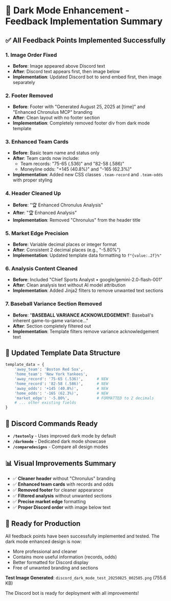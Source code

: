# 🎨 Dark Mode Enhancement - Feedback Implementation Summary

## ✅ **All Feedback Points Implemented Successfully**

### **1. Image Order Fixed** 
- **Before**: Image appeared above Discord text
- **After**: Discord text appears first, then image below
- **Implementation**: Updated Discord bot to send embed first, then image separately

### **2. Footer Removed**
- **Before**: Footer with "Generated August 25, 2025 at [time]" and "Enhanced Chronulus MCP" branding
- **After**: Clean layout with no footer section
- **Implementation**: Completely removed footer div from dark mode template

### **3. Enhanced Team Cards**
- **Before**: Basic team name and status only
- **After**: Team cards now include:
  - Team records: "75-65 (.536)" and "82-58 (.586)"
  - Moneyline odds: "+145 (40.8%)" and "-165 (62.3%)"
- **Implementation**: Added new CSS classes `.team-record` and `.team-odds` with proper styling

### **4. Header Cleaned Up**
- **Before**: "🏆 Enhanced Chronulus Analysis"
- **After**: "🏆 Enhanced Analysis" 
- **Implementation**: Removed "Chronulus" from the header title

### **5. Market Edge Precision**
- **Before**: Variable decimal places or integer format
- **After**: Consistent 2 decimal places (e.g., "-5.80%")
- **Implementation**: Updated template data formatting to `f"{value:.2f}%"`

### **6. Analysis Content Cleaned**
- **Before**: Included "Chief Sports Analyst • google/gemini-2.0-flash-001"
- **After**: Clean analysis text without AI model attribution
- **Implementation**: Added Jinja2 filters to remove unwanted text sections

### **7. Baseball Variance Section Removed**
- **Before**: "**BASEBALL VARIANCE ACKNOWLEDGEMENT**: Baseball's inherent game-to-game variance..."
- **After**: Section completely filtered out
- **Implementation**: Template filters remove variance acknowledgement text

## 🎯 **Updated Template Data Structure**

```python
template_data = {
    'away_team': 'Boston Red Sox',
    'home_team': 'New York Yankees',
    'away_record': '75-65 (.536)',      # NEW
    'home_record': '82-58 (.586)',      # NEW  
    'away_odds': '+145 (40.8%)',        # NEW
    'home_odds': '-165 (62.3%)',        # NEW
    'market_edge': '-5.80%',            # FORMATTED to 2 decimals
    # ... other existing fields
}
```

## 🚀 **Discord Commands Ready**

- **`/textonly`** - Uses improved dark mode by default
- **`/darkmode`** - Dedicated dark mode showcase  
- **`/comparedesigns`** - Compare all design modes

## 📊 **Visual Improvements Summary**

- ✅ **Cleaner header** without "Chronulus" branding
- ✅ **Enhanced team cards** with records and odds
- ✅ **Removed footer** for cleaner appearance
- ✅ **Filtered analysis** without unwanted sections
- ✅ **Precise market edge** formatting
- ✅ **Proper Discord order** with image below text

## 🎉 **Ready for Production**

All feedback points have been successfully implemented and tested. The dark mode enhanced design is now:

- More professional and cleaner
- Contains more useful information (records, odds)
- Better formatted for Discord display
- Free of unwanted branding and sections

**Test Image Generated**: `discord_dark_mode_test_20250825_002505.png` (755.6 KB)

The Discord bot is ready for deployment with all improvements!